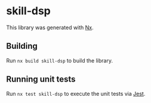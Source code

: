 # skill-dsp

This library was generated with [Nx](https://nx.dev).

## Building

Run `nx build skill-dsp` to build the library.

## Running unit tests

Run `nx test skill-dsp` to execute the unit tests via [Jest](https://jestjs.io).
